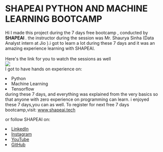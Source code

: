 # SHAPEAI PYTHON AND MACHINE LEARNING BOOTCAMP
Hi I made this project during the 7 days free bootcamp , conducted by <b>SHAPEAI
</b>.
the instructor during the session was Mr. Shaurya Sinha (Data Analyst intern at Jio ).i got to 
learn a lot during these 7 days and it was an amazing experience learning with SHAPEAI.
<br><br>Here's the link for you to watch the sessions as well<br>
<a
href="https://www.youtube.com/playlist?list=PL7zl8TDRnbulNEA-59W7wWgCWE8LEOD6h"> <img
src="http://github.com/ShapeAI/PYTHON-AND-DATA-ANALYTICS/blob/main/YOUTUBE%
20THUMBNAIL-5.png"> </a>
<br> I got to have hands on experience on:
<li>Python
<li>Machine Learning
<li>Tensorflow
<br>during these 7 days, and everything was explained from the very basics so that anyone with zero experience on
programming can learn.
i enjoyed these 7 days,you can as well. To register for next free 7 days bootcamp,visit:
<a href="https://www/shapei.tech">www,shapeai.tech</a>

or follow SHAPEAI on:
<li><a href=
"https://in.linkedin.com/company/shapeai">LinkedIn</a>
<li><a href=
"https://www.instagram.com/shape.ai/?hl=en">Instagram</a>
<Li><a
href=
"https://www.youtube.com/channel/UCTUvDLTw9neuDXWcbnISPdA">YouTube</a>
<li><a href=
"https://github.com/shapeai">GitHub</a>

